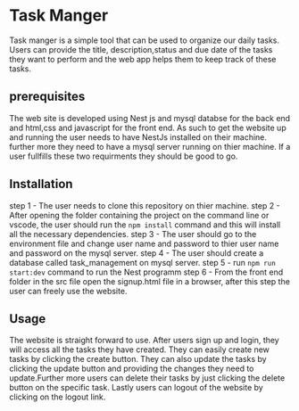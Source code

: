 # **Task Manger**

Task manger is a simple tool that can be used to organize our daily tasks. Users can provide
the title, description,status and due date of the tasks they want to perform and the web app
helps them to keep track of these tasks.

## **prerequisites**
The web site is developed using Nest js and mysql databse for the back end and html,css and javascript for the front end. As such to get the website up and running the user needs to have NestJs installed on their machine. further more they need to have a mysql server running on thier machine. If a user fullfills these two requirments they should be good to go.

## **Installation**
step 1 - The user needs to clone this repository on thier machine.
step 2 - After opening the folder containing the project on the command line or vscode, the user
should run the `npm install` command and this will install all the necessary dependencies.
step 3 - The user should go to the environment file and change user name and password to thier
user name and password on the mysql server.
step 4 - The user should create a database called task_management on mysql server.
step 5 - run `npm run start:dev` command to run the Nest programm
step 6 - From the front end folder in the src file open the signup.html file in a browser, after this step the user can freely use the website.

## **Usage**
The website is straight forward to use. After users sign up and login, they will access
all the tasks they have created. They can easily create new tasks by clicking the create button. They can also update the tasks by clicking the update button and providing the changes they need to update.Further more users can delete their tasks by just clicking the delete button on the specific task. Lastly users can logout of the website by clicking on the logout link.

